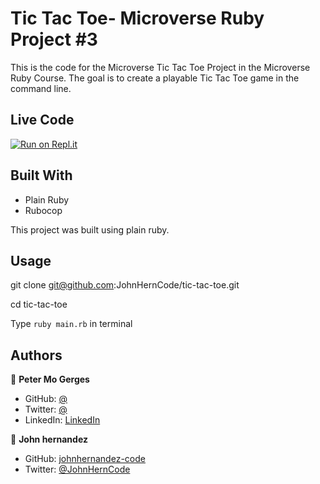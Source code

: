 # Tic Tac Toe- Microverse Ruby Project #3

This is the code for the Microverse Tic Tac Toe Project in the Microverse Ruby Course.
The goal is to create a playable Tic Tac Toe game in the command line. 


## Live Code

[![Run on Repl.it](https://repl.it/badge/github/acushlakoncept/Enumerable)](https://repl.it/@gscarv13/Enumerables#main.rb)

## Built With

- Plain Ruby
- Rubocop

This project was built using plain ruby. 

## Usage

git clone git@github.com:JohnHernCode/tic-tac-toe.git

cd tic-tac-toe

Type `ruby main.rb` in terminal

## Authors

👤 **Peter Mo Gerges**

- GitHub: [@](https://github.com/yourname)
- Twitter: [@](https://twitter.com/yourname)
- LinkedIn: [LinkedIn](https://www.linkedin.com/in/yourlink/)

👤 **John hernandez**

- GitHub: [johnhernandez-code](https://github.com/johnhernandez-code)
- Twitter: [@JohnHernCode](https://twitter.com/JohnHernCode)